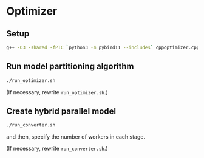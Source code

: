 # Optimizer

## Setup

```bash
g++ -O3 -shared -fPIC `python3 -m pybind11 --includes` cppoptimizer.cpp -o cppoptimizer`python3-config --extension-suffix`
```

## Run model partitioning algorithm

```bash
./run_optimizer.sh
```

(If necessary, rewrite `run_optimizer.sh`.)


## Create hybrid parallel model

```bash
./run_converter.sh
```
and then, specify the number of workers in each stage.

(If necessary, rewrite `run_converter.sh`.)

